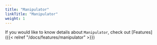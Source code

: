 ```yaml
---
title: "Manipulator"
linkTitle: "Manipulator"
weight: 1
---
```


If you would like to know details about `Manipulator`, check out [Features]({{< relref "/docs/features/manipulator" >}})